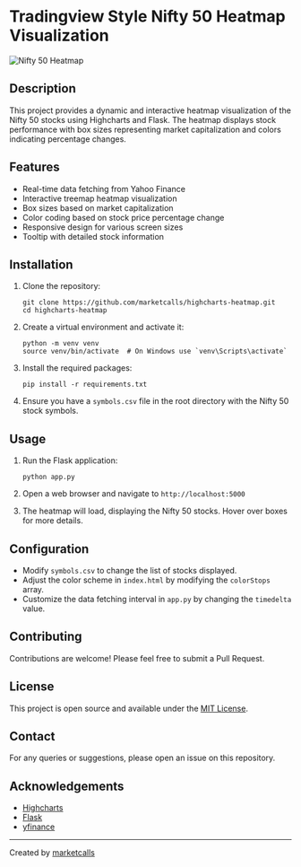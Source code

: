 # Tradingview Style Nifty 50 Heatmap Visualization

![Nifty 50 Heatmap](https://www.marketcalls.in/wp-content/uploads/2024/07/Screenshot-2024-07-30-at-9.27.11 PM.png)

## Description

This project provides a dynamic and interactive heatmap visualization of the Nifty 50 stocks using Highcharts and Flask. The heatmap displays stock performance with box sizes representing market capitalization and colors indicating percentage changes.

## Features

- Real-time data fetching from Yahoo Finance
- Interactive treemap heatmap visualization
- Box sizes based on market capitalization
- Color coding based on stock price percentage change
- Responsive design for various screen sizes
- Tooltip with detailed stock information

## Installation

1. Clone the repository:
   ```
   git clone https://github.com/marketcalls/highcharts-heatmap.git
   cd highcharts-heatmap
   ```

2. Create a virtual environment and activate it:
   ```
   python -m venv venv
   source venv/bin/activate  # On Windows use `venv\Scripts\activate`
   ```

3. Install the required packages:
   ```
   pip install -r requirements.txt
   ```

4. Ensure you have a `symbols.csv` file in the root directory with the Nifty 50 stock symbols.

## Usage

1. Run the Flask application:
   ```
   python app.py
   ```

2. Open a web browser and navigate to `http://localhost:5000`

3. The heatmap will load, displaying the Nifty 50 stocks. Hover over boxes for more details.

## Configuration

- Modify `symbols.csv` to change the list of stocks displayed.
- Adjust the color scheme in `index.html` by modifying the `colorStops` array.
- Customize the data fetching interval in `app.py` by changing the `timedelta` value.

## Contributing

Contributions are welcome! Please feel free to submit a Pull Request.

## License

This project is open source and available under the [MIT License](LICENSE).

## Contact

For any queries or suggestions, please open an issue on this repository.

## Acknowledgements

- [Highcharts](https://www.highcharts.com/)
- [Flask](https://flask.palletsprojects.com/)
- [yfinance](https://github.com/ranaroussi/yfinance)

---

Created by [marketcalls](https://github.com/marketcalls)
